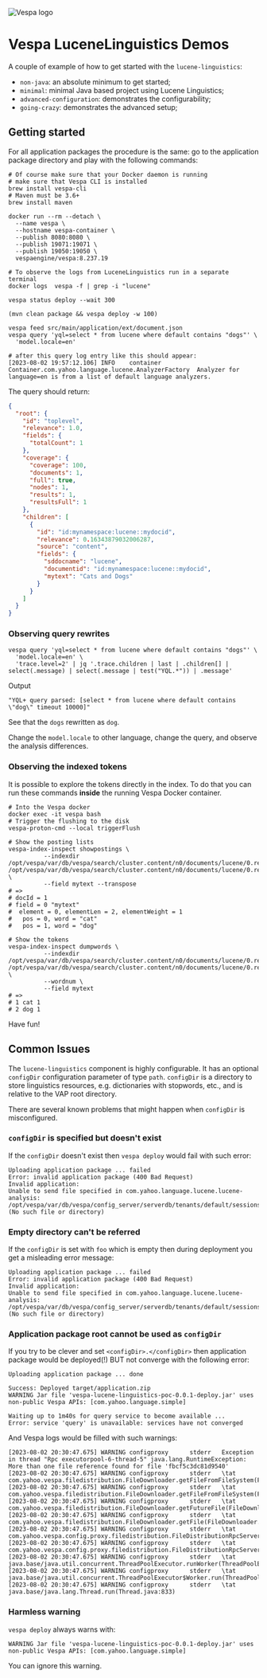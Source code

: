 <!-- Copyright Yahoo. Licensed under the terms of the Apache 2.0 license. See LICENSE in the project root. -->

![Vespa logo](https://vespa.ai/assets/vespa-logo-color.png)

# Vespa LuceneLinguistics Demos

A couple of example of how to get started with the `lucene-linguistics`:

- `non-java`: an absolute minimum to get started;
- `minimal`: minimal Java based project using Lucene Linguistics;
- `advanced-configuration`: demonstrates the configurability;
- `going-crazy`: demonstrates the advanced setup;

## Getting started

For all application packages the procedure is the same:
go to the application package directory and play with the following commands:

```shell
# Of course make sure that your Docker daemon is running
# make sure that Vespa CLI is installed
brew install vespa-cli
# Maven must be 3.6+
brew install maven

docker run --rm --detach \
  --name vespa \
  --hostname vespa-container \
  --publish 8080:8080 \
  --publish 19071:19071 \
  --publish 19050:19050 \
  vespaengine/vespa:8.237.19

# To observe the logs from LuceneLinguistics run in a separate terminal
docker logs  vespa -f | grep -i "lucene"

vespa status deploy --wait 300

(mvn clean package && vespa deploy -w 100)

vespa feed src/main/application/ext/document.json
vespa query 'yql=select * from lucene where default contains "dogs"' \
  'model.locale=en'
  
# after this query log entry like this should appear:
[2023-08-02 19:57:12.106] INFO    container        Container.com.yahoo.language.lucene.AnalyzerFactory	Analyzer for language=en is from a list of default language analyzers.
```

The query should return:
```json
{
  "root": {
    "id": "toplevel",
    "relevance": 1.0,
    "fields": {
      "totalCount": 1
    },
    "coverage": {
      "coverage": 100,
      "documents": 1,
      "full": true,
      "nodes": 1,
      "results": 1,
      "resultsFull": 1
    },
    "children": [
      {
        "id": "id:mynamespace:lucene::mydocid",
        "relevance": 0.16343879032006287,
        "source": "content",
        "fields": {
          "sddocname": "lucene",
          "documentid": "id:mynamespace:lucene::mydocid",
          "mytext": "Cats and Dogs"
        }
      }
    ]
  }
}
```

### Observing query rewrites

```shell
vespa query 'yql=select * from lucene where default contains "dogs"' \
  'model.locale=en' \
  'trace.level=2' | jq '.trace.children | last | .children[] | select(.message) | select(.message | test("YQL.*")) | .message'
```
Output
```shell
"YQL+ query parsed: [select * from lucene where default contains \"dog\" timeout 10000]"
```
See that the `dogs` rewritten as `dog`.

Change the `model.locale` to other language, change the query, and observe the analysis differences.

### Observing the indexed tokens

It is possible to explore the tokens directly in the index.
To do that you can run these commands **inside** the running Vespa Docker container.

```shell
# Into the Vespa docker
docker exec -it vespa bash
# Trigger the flushing to the disk
vespa-proton-cmd --local triggerFlush

# Show the posting lists
vespa-index-inspect showpostings \
          --indexdir  /opt/vespa/var/db/vespa/search/cluster.content/n0/documents/lucene/0.ready/index/$(ls /opt/vespa/var/db/vespa/search/cluster.content/n0/documents/lucene/0.ready/index/)/ \
          --field mytext --transpose
# =>
# docId = 1
# field = 0 "mytext"
#  element = 0, elementLen = 2, elementWeight = 1
#   pos = 0, word = "cat"
#   pos = 1, word = "dog"

# Show the tokens
vespa-index-inspect dumpwords \
          --indexdir  /opt/vespa/var/db/vespa/search/cluster.content/n0/documents/lucene/0.ready/index/$(ls /opt/vespa/var/db/vespa/search/cluster.content/n0/documents/lucene/0.ready/index/)/ \
          --wordnum \
          --field mytext
# =>
# 1	cat	1
# 2	dog	1
```

Have fun!

## Common Issues

The `lucene-linguistics` component is highly configurable.
It has an optional `configDir` configuration parameter of type `path`.
`configDir` is a directory to store linguistics resources, e.g. dictionaries with stopwords, etc., and is relative to the VAP root directory.

There are several known problems that might happen when `configDir` is misconfigured.

### `configDir` is specified but doesn't exist

If the `configDir` doesn't exist then `vespa deploy` would fail with such error:

```shell
Uploading application package ... failed
Error: invalid application package (400 Bad Request)
Invalid application:
Unable to send file specified in com.yahoo.language.lucene.lucene-analysis:
/opt/vespa/var/db/vespa/config_server/serverdb/tenants/default/sessions/4/lucene (No such file or directory)
```

### Empty directory can't be referred

If the `configDir` is set with `foo` which is empty then during deployment you get a misleading error message:
```shell
Uploading application package ... failed
Error: invalid application package (400 Bad Request)
Invalid application:
Unable to send file specified in com.yahoo.language.lucene.lucene-analysis:
/opt/vespa/var/db/vespa/config_server/serverdb/tenants/default/sessions/8/foo (No such file or directory)
```

### Application package root cannot be used as `configDir`

If you try to be clever and set `<configDir>.</configDir>` then application package would be deployed(!) BUT
not converge with the following error:
```shell
Uploading application package ... done

Success: Deployed target/application.zip
WARNING Jar file 'vespa-lucene-linguistics-poc-0.0.1-deploy.jar' uses non-public Vespa APIs: [com.yahoo.language.simple]

Waiting up to 1m40s for query service to become available ...
Error: service 'query' is unavailable: services have not converged
```

And Vespa logs would be filled with such warnings:
```shell
[2023-08-02 20:30:47.675] WARNING configproxy      stderr	Exception in thread "Rpc executorpool-6-thread-5" java.lang.RuntimeException: More than one file reference found for file 'fbcf5c3dc81d9540'
[2023-08-02 20:30:47.675] WARNING configproxy      stderr	\tat com.yahoo.vespa.filedistribution.FileDownloader.getFileFromFileSystem(FileDownloader.java:109)
[2023-08-02 20:30:47.675] WARNING configproxy      stderr	\tat com.yahoo.vespa.filedistribution.FileDownloader.getFileFromFileSystem(FileDownloader.java:100)
[2023-08-02 20:30:47.675] WARNING configproxy      stderr	\tat com.yahoo.vespa.filedistribution.FileDownloader.getFutureFile(FileDownloader.java:80)
[2023-08-02 20:30:47.675] WARNING configproxy      stderr	\tat com.yahoo.vespa.filedistribution.FileDownloader.getFile(FileDownloader.java:70)
[2023-08-02 20:30:47.675] WARNING configproxy      stderr	\tat com.yahoo.vespa.config.proxy.filedistribution.FileDistributionRpcServer.downloadFile(FileDistributionRpcServer.java:109)
[2023-08-02 20:30:47.675] WARNING configproxy      stderr	\tat com.yahoo.vespa.config.proxy.filedistribution.FileDistributionRpcServer.lambda$getFile$0(FileDistributionRpcServer.java:84)
[2023-08-02 20:30:47.675] WARNING configproxy      stderr	\tat java.base/java.util.concurrent.ThreadPoolExecutor.runWorker(ThreadPoolExecutor.java:1136)
[2023-08-02 20:30:47.675] WARNING configproxy      stderr	\tat java.base/java.util.concurrent.ThreadPoolExecutor$Worker.run(ThreadPoolExecutor.java:635)
[2023-08-02 20:30:47.675] WARNING configproxy      stderr	\tat java.base/java.lang.Thread.run(Thread.java:833)
```

### Harmless warning
`vespa deploy` always warns with:
```shell
WARNING Jar file 'vespa-lucene-linguistics-poc-0.0.1-deploy.jar' uses non-public Vespa APIs: [com.yahoo.language.simple]
```
You can ignore this warning.
